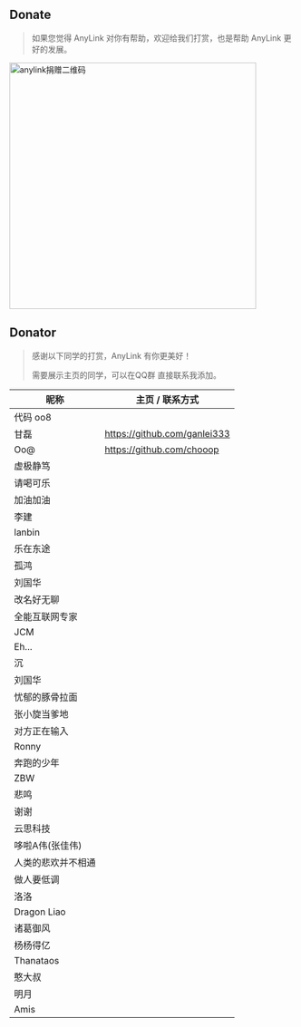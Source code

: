 ## Donate

> 如果您觉得 AnyLink 对你有帮助，欢迎给我们打赏，也是帮助 AnyLink 更好的发展。

<p>
    <img src="screenshot/wxpay2.png" width="435" alt="anylink捐赠二维码" />
</p>

## Donator

> 感谢以下同学的打赏，AnyLink 有你更美好！
>
> 需要展示主页的同学，可以在QQ群 直接联系我添加。

| 昵称          | 主页 / 联系方式                    |
|-------------|------------------------------|
| 代码 oo8      |                              |
| 甘磊          | https://github.com/ganlei333 |
| Oo@         | https://github.com/chooop    |
| 虚极静笃        |                              |
| 请喝可乐        |                              |
| 加油加油        |                              |
| 李建          |                              |
| lanbin      |                              |
| 乐在东途        |                              |
| 孤鸿          |                              |
| 刘国华         |                              |
| 改名好无聊       |                              |
| 全能互联网专家     |                              |
| JCM         |                              |
| Eh...       |                              |
| 沉           |                              |
| 刘国华         |                              |
| 忧郁的豚骨拉面     |                              |
| 张小旋当爹地      |                              |
| 对方正在输入      |                              |
| Ronny       |                              |
| 奔跑的少年       |                              |
| ZBW         |                              |
| 悲鸣          |                              |
| 谢谢          |                              |
| 云思科技        |                              |
| 哆啦A伟(张佳伟)   |                              |
| 人类的悲欢并不相通   |                              |
| 做人要低调       |                              |
| 洛洛          |                              |
| Dragon Liao |                              |
| 诸葛御风        |                              |
| 杨杨得亿        |                              |
| Thanataos   |                              |
| 憨大叔         |                              |
| 明月          |                              |
| Amis        |                              |




